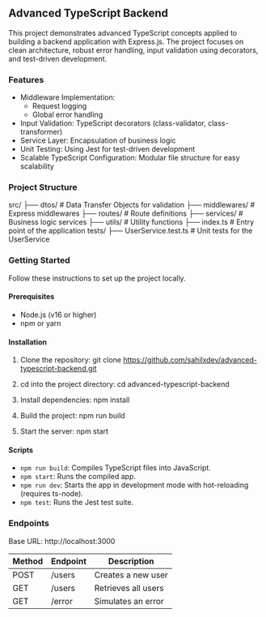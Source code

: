 ## Advanced TypeScript Backend

This project demonstrates advanced TypeScript concepts applied to building a backend application with Express.js. The project focuses on clean architecture, robust error handling, input validation using decorators, and test-driven development.

### Features

* Middleware Implementation:
    * Request logging
    * Global error handling
* Input Validation: TypeScript decorators (class-validator, class-transformer)
* Service Layer: Encapsulation of business logic
* Unit Testing: Using Jest for test-driven development
* Scalable TypeScript Configuration: Modular file structure for easy scalability

### Project Structure
src/
├── dtos/                # Data Transfer Objects for validation
├── middlewares/         # Express middlewares
├── routes/              # Route definitions
├── services/            # Business logic services
├── utils/               # Utility functions
├── index.ts             # Entry point of the application
tests/
├── UserService.test.ts  # Unit tests for the UserService

### Getting Started

Follow these instructions to set up the project locally.

#### Prerequisites

* Node.js (v16 or higher)
* npm or yarn

#### Installation

1. Clone the repository:
git clone https://github.com/sahilxdev/advanced-typescript-backend.git

2. cd into the project directory:
cd advanced-typescript-backend

3. Install dependencies:
npm install

4. Build the project:
npm run build

5. Start the server:
npm start

#### Scripts

* `npm run build`: Compiles TypeScript files into JavaScript.
* `npm start`: Runs the compiled app.
* `npm run dev`: Starts the app in development mode with hot-reloading (requires ts-node).
* `npm test`: Runs the Jest test suite.

### Endpoints

Base URL: http://localhost:3000

| Method | Endpoint | Description |
|---|---|---|
| POST | /users | Creates a new user |
| GET | /users | Retrieves all users |
| GET | /error | Simulates an error |